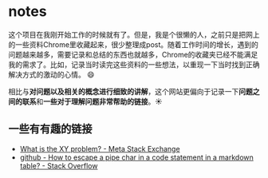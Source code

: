 # notes

这个项目在我刚开始工作的时候就有了。但是，我是个很懒的人，之前只是把网上的一些资料Chrome里收藏起来，很少整理成post。随着工作时间的增长，遇到的问题越来越多，需要记录和总结的东西也就越多，Chrome的收藏夹已经不能满足我的需求了。比如，记录当时读完这些资料的一些想法，以重现一下当时找到正确解决方式的激动的心情。 :smile:
  
相比与**对问题以及相关的概念进行细致的讲解**，这个网站更偏向于记录一下**问题之间的联系**和**一些对于理解问题非常帮助的链接**。:sunny:

## 一些有有趣的链接
* [What is the XY problem? - Meta Stack Exchange](https://meta.stackexchange.com/q/66377/452933)
* [github - How to escape a pipe char in a code statement in a markdown table? - Stack Overflow](https://stackoverflow.com/q/17319940/5954068)
